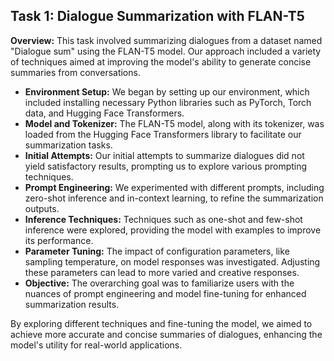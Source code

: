 <h2>Task 1: Dialogue Summarization with FLAN-T5</h2>

<p><strong>Overview:</strong> This task involved summarizing dialogues from a dataset named "Dialogue sum" using the FLAN-T5 model. Our approach included a variety of techniques aimed at improving the model's ability to generate concise summaries from conversations.</p>

<ul>
  <li><strong>Environment Setup:</strong> We began by setting up our environment, which included installing necessary Python libraries such as PyTorch, Torch data, and Hugging Face Transformers.</li>
  <li><strong>Model and Tokenizer:</strong> The FLAN-T5 model, along with its tokenizer, was loaded from the Hugging Face Transformers library to facilitate our summarization tasks.</li>
  <li><strong>Initial Attempts:</strong> Our initial attempts to summarize dialogues did not yield satisfactory results, prompting us to explore various prompting techniques.</li>
  <li><strong>Prompt Engineering:</strong> We experimented with different prompts, including zero-shot inference and in-context learning, to refine the summarization outputs.</li>
  <li><strong>Inference Techniques:</strong> Techniques such as one-shot and few-shot inference were explored, providing the model with examples to improve its performance.</li>
  <li><strong>Parameter Tuning:</strong> The impact of configuration parameters, like sampling temperature, on model responses was investigated. Adjusting these parameters can lead to more varied and creative responses.</li>
  <li><strong>Objective:</strong> The overarching goal was to familiarize users with the nuances of prompt engineering and model fine-tuning for enhanced summarization results.</li>
</ul>

<p>By exploring different techniques and fine-tuning the model, we aimed to achieve more accurate and concise summaries of dialogues, enhancing the model's utility for real-world applications.</p>

